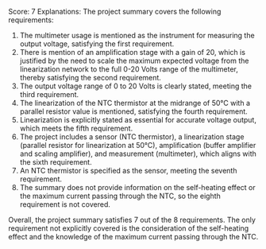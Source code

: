 Score: 7
Explanations: 
The project summary covers the following requirements:

1. The multimeter usage is mentioned as the instrument for measuring the output voltage, satisfying the first requirement.
2. There is mention of an amplification stage with a gain of 20, which is justified by the need to scale the maximum expected voltage from the linearization network to the full 0-20 Volts range of the multimeter, thereby satisfying the second requirement.
3. The output voltage range of 0 to 20 Volts is clearly stated, meeting the third requirement.
4. The linearization of the NTC thermistor at the midrange of 50°C with a parallel resistor value is mentioned, satisfying the fourth requirement.
5. Linearization is explicitly stated as essential for accurate voltage output, which meets the fifth requirement.
6. The project includes a sensor (NTC thermistor), a linearization stage (parallel resistor for linearization at 50°C), amplification (buffer amplifier and scaling amplifier), and measurement (multimeter), which aligns with the sixth requirement.
7. An NTC thermistor is specified as the sensor, meeting the seventh requirement.
8. The summary does not provide information on the self-heating effect or the maximum current passing through the NTC, so the eighth requirement is not covered.

Overall, the project summary satisfies 7 out of the 8 requirements. The only requirement not explicitly covered is the consideration of the self-heating effect and the knowledge of the maximum current passing through the NTC.